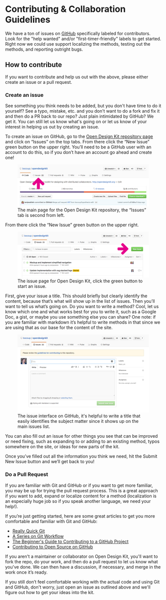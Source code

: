 # Contributing & Collaboration Guidelines
We have a ton of issues on [GitHub](https://github.com/bocoup/opendesignkit/issues) specifically labeled for contributors. Look for the "help wanted" and/or "first-timer-friendly" labels to get started. Right now we could use support localizing the methods, testing out the methods, and reporting outright bugs.


## How to contribute

If you want to contribute and help us out with the above, please either create an issue or a pull request.

### Create an issue

See something you think needs to be added, but you don't have time to do it yourself? See a typo, mistake, etc. and you don't want to do a fork and fix it and then do a PR back to our repo? Just plain intimidated by GitHub? We get it. You can still let us know what's going on or let us know of your interest in helping us out by creating an issue.

To create an issue on GitHub, go to the [Open Design Kit repository page](https://github.com/bocoup/opendesignkit) and click on “Issues” on the top tabs. From there click the “New Issue” green button on the upper right. You’ll need to be a GitHub user with an account to do this, so if you don’t have an account go ahead and create one!

<figure class="figure">
    <img src="/img/contribute/github-repo-arrow.png" alt="a view of the Open Design Kit repository, point out the issues tab" />
    <figcaption class="figcaption">The main page for the Open Design Kit repository, the “Issues” tab is second from left.</figcaption>
</figure>

From there click the “New Issue” green button on the upper right.

<figure class="figure">
    <img src="/img/contribute/github-issues-list-arrow.png" alt="GitHub issue list" />
    <figcaption class="figcaption">The issue page for Open Design Kit, click the green button to start an issue.</figcaption>
</figure>

First, give your issue a title. This should briefly but clearly identify the content, because that’s what will show up in the list of issues. Then you’ll want to tell us what’s going on. Do you want to write a method? Cool, let us know which one and what works best for you to write it, such as a Google Doc, a gist, or maybe you use something else you can share? One note: if you are familiar with markdown it’s helpful to write methods in that since we are using that as our base for the content of the site.

<figure class="figure">
    <img src="/img/contribute/github-issue-interface.png" alt="GitHub issue interface" />
    <figcaption class="figcaption">The issue interface on GitHub, it's helpful to write a title that easily identifies the subject matter since it shows up on the main issues list.</figcaption>
</figure>

You can also fill out an issue for other things you see that can be improved or need fixing, such as expanding to or adding to an existing method, typos somewhere on the site, or ideas for new parts of the kit.

Once you’ve filled out all the information you think we need, hit the Submit New Issue button and we’ll get back to you!

### Do a Pull Request

If you are familiar with Git and GitHub or if you want to get more familiar, you may be up for trying the pull request process. This is a great approach if you want to add, expand or localize content for a method (localization is an especially huge job so if you speak another language, we need your help!).

If you’re just getting started, here are some great articles to get you more comfortable and familiar with Git and GitHub:

- [Really Quick Git](http://vallandingham.me/Quick_Git.html)
- [A Series on Git Workflow](http://vallandingham.me/git-workflow.html)
- [The Beginner's Guide to Contributing to a GitHub Project](https://akrabat.com/the-beginners-guide-to-contributing-to-a-github-project/)
- [Contributing to Open Source on GitHub](https://guides.github.com/activities/contributing-to-open-source/)

If you aren't a maintainer or collaborator on Open Design Kit, you'll want to fork the repo, do your work, and then do a pull request to let us know what you've done. We can then have a discussion, if necessary, and merge in the work once it’s ready.

If you still don’t feel comfortable working with the actual code and using Git and GitHub, don't worry, just open an issue as outlined above and we'll figure out how to get your ideas into the kit.
